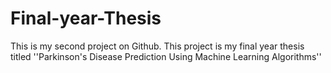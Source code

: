 # Final-year-Thesis
This is my second project on Github. This project is my final year thesis titled ''Parkinson's Disease Prediction Using Machine Learning Algorithms''
